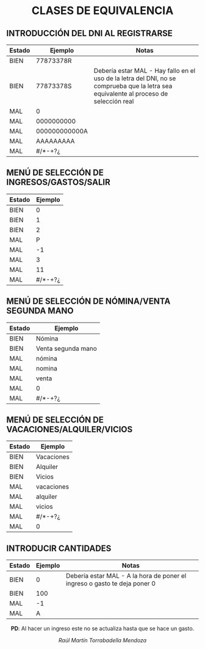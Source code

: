<div align="center">

# CLASES DE EQUIVALENCIA

</div>

## INTRODUCCIÓN DEL DNI AL REGISTRARSE

| Estado | Ejemplo           | Notas                                                                                           |
|--------|-------------------|-------------------------------------------------------------------------------------------------|
| BIEN   | 77873378R         |                                                                                                 |
| BIEN   | 77873378S         | Debería estar MAL - Hay fallo en el uso de la letra del DNI, no se comprueba que la letra sea equivalente al proceso de selección real |
| MAL    | 0                 |                                                                                                 |
| MAL    | 0000000000        |                                                                                                 |
| MAL    | 000000000000A     |                                                                                                 |
| MAL    | AAAAAAAAA         |                                                                                                 |
| MAL    | #/*-+?¿           |                                                                                                 |


## MENÚ DE SELECCIÓN DE INGRESOS/GASTOS/SALIR

| Estado | Ejemplo           |
|--------|-------------------|
| BIEN   | 0                 |
| BIEN   | 1                 |
| BIEN   | 2                 |
| MAL    | P                 |
| MAL    | -1                |
| MAL    | 3                 |
| MAL    | 11                |
| MAL    | #/*-+?¿           |


## MENÚ DE SELECCIÓN DE NÓMINA/VENTA SEGUNDA MANO


| Estado | Ejemplo               |
|--------|-----------------------|
| BIEN   | Nómina                |
| BIEN   | Venta segunda mano    |
| MAL    | nómina                |
| MAL    | nomina                |
| MAL    | venta                 |
| MAL    | 0                     |
| MAL    | #/*-+?¿               |


## MENÚ DE SELECCIÓN DE VACACIONES/ALQUILER/VICIOS


| Estado | Ejemplo     |
|--------|-------------|
| BIEN   | Vacaciones  |
| BIEN   | Alquiler    |
| BIEN   | Vicios      |
| MAL    | vacaciones  |
| MAL    | alquiler    |
| MAL    | vicios      |
| MAL    | #/*-+?¿     |
| MAL    | 0           |


## INTRODUCIR CANTIDADES


| Estado | Ejemplo | Notas                                                                                      |
|--------|---------|--------------------------------------------------------------------------------------------|
| BIEN   | 0       | Debería estar MAL - A la hora de poner el ingreso o gasto te deja poner 0                  |
| BIEN   | 100     |                                                                                             |
| MAL    | -1      |                                                                                             |
| MAL    | A       |                                                                                             |

<div align="center">

**PD**: Al hacer un ingreso este no se actualiza hasta que se hace un gasto.

*Raúl Martín Torrabadella Mendoza*

</div>
